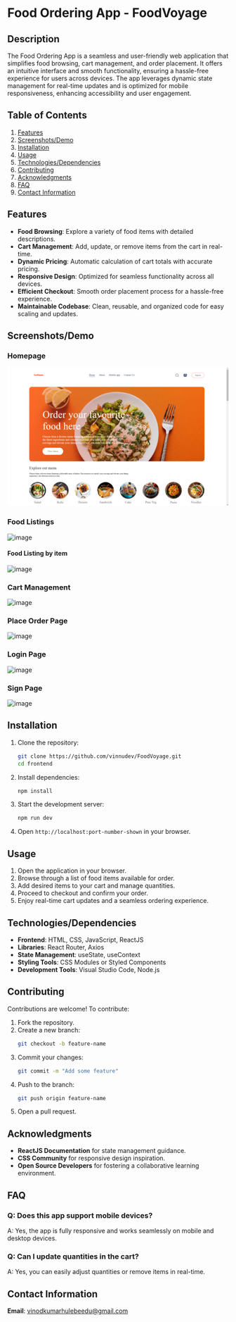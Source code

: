 # Food Ordering App  - FoodVoyage
## Description  

The Food Ordering App is a seamless and user-friendly web application that simplifies food browsing, cart management, and order placement. It offers an intuitive interface and smooth functionality, ensuring a hassle-free experience for users across devices. The app leverages dynamic state management for real-time updates and is optimized for mobile responsiveness, enhancing accessibility and user engagement.  

## Table of Contents  

1. [Features](#features)  
2. [Screenshots/Demo](#screenshotsdemo)  
3. [Installation](#installation)  
4. [Usage](#usage)  
5. [Technologies/Dependencies](#technologiesdependencies)  
6. [Contributing](#contributing)  
7. [Acknowledgments](#acknowledgments)  
8. [FAQ](#faq)  
9. [Contact Information](#contact-information)



## Features  

- **Food Browsing**: Explore a variety of food items with detailed descriptions.  
- **Cart Management**: Add, update, or remove items from the cart in real-time.  
- **Dynamic Pricing**: Automatic calculation of cart totals with accurate pricing.  
- **Responsive Design**: Optimized for seamless functionality across all devices.  
- **Efficient Checkout**: Smooth order placement process for a hassle-free experience.  
- **Maintainable Codebase**: Clean, reusable, and organized code for easy scaling and updates.  

## Screenshots/Demo  

### Homepage  
![Home Page](https://github.com/vinnudev/FoodVoyage/blob/master/frontend/ScreenShots/HomePage.png?raw=true)

### Food Listings  
![image](https://github.com/user-attachments/assets/39f61137-7d97-41d3-983d-ef6785734d5c)

#### Food Listing by item
![image](https://github.com/user-attachments/assets/3b339329-cef1-4ef1-b274-4da430e2c7a1)

### Cart Management  
![image](https://github.com/user-attachments/assets/a4366827-268a-4d96-b8ff-dc807fc35dc7)

### Place Order Page
![image](https://github.com/user-attachments/assets/43555278-7ac7-406c-9aa7-455436ad3724)

### Login Page
![image](https://github.com/user-attachments/assets/fe53d07c-3b5d-45bf-9dcd-27757ab4b592)

### Sign Page
![image](https://github.com/user-attachments/assets/25164d2e-7362-4aed-9156-1f56bc4aa5d6)



## Installation  

1. Clone the repository:  
   ```bash  
   git clone https://github.com/vinnudev/FoodVoyage.git
   cd frontend
   ```  
2. Install dependencies:  
   ```bash  
   npm install  
   ```  
3. Start the development server:  
   ```bash  
   npm run dev
   ```  
4. Open `http://localhost:port-number-shown` in your browser.




## Usage  

1. Open the application in your browser.  
2. Browse through a list of food items available for order.  
3. Add desired items to your cart and manage quantities.  
4. Proceed to checkout and confirm your order.  
5. Enjoy real-time cart updates and a seamless ordering experience.  




## Technologies/Dependencies  

- **Frontend**: HTML, CSS, JavaScript, ReactJS  
- **Libraries**: React Router, Axios 
- **State Management**: useState, useContext  
- **Styling Tools**: CSS Modules or Styled Components 
- **Development Tools**: Visual Studio Code, Node.js  

## Contributing  

Contributions are welcome! To contribute:  

1. Fork the repository.  
2. Create a new branch:  
   ```bash  
   git checkout -b feature-name  
   ```  
3. Commit your changes:  
   ```bash  
   git commit -m "Add some feature"  
   ```  
4. Push to the branch:  
   ```bash  
   git push origin feature-name  
   ```  
5. Open a pull request.  

## Acknowledgments  

- **ReactJS Documentation** for state management guidance.  
- **CSS Community** for responsive design inspiration.  
- **Open Source Developers** for fostering a collaborative learning environment.  



## FAQ

### Q: Does this app support mobile devices?  
A: Yes, the app is fully responsive and works seamlessly on mobile and desktop devices.  

### Q: Can I update quantities in the cart?  
A: Yes, you can easily adjust quantities or remove items in real-time.  


## Contact Information

**Email**: [vinodkumarhulebeedu@gmail.com](mailto:vinodkumarhulebeedu@gmail.com)  
